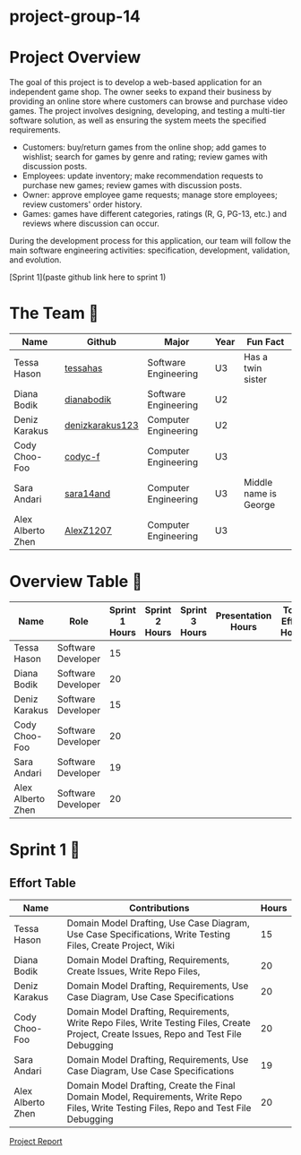 # project-group-14

# Project Overview
The goal of this project is to develop a web-based application for an independent game shop. The owner seeks to expand their business by providing an online store where customers can browse and purchase video games. The project involves designing, developing, and testing a multi-tier software solution, as well as ensuring the system meets the specified requirements.
* Customers: buy/return games from the online shop; add games to wishlist; search for games by genre and rating; review games with discussion posts.
* Employees: update inventory; make recommendation requests to purchase new games; review games with discussion posts.
* Owner: approve employee game requests; manage store employees; review customers' order history.
* Games: games have different categories, ratings (R, G, PG-13, etc.) and reviews where discussion can occur. 

During the development process for this application, our team will follow the main software engineering activities: specification, development, validation, and evolution.

[Sprint 1](paste github link here to sprint 1) 

# The Team 👥 
| Name  | Github | Major | Year | Fun Fact |
| ------------- | ------------- | ------------- | ------------- | ------------- |
| Tessa Hason  | [tessahas](https://github.com/tessahas)  | Software Engineering | U3 | Has a twin sister |
| Diana Bodik | [dianabodik](https://github.com/dianabodik)  | Software Engineering | U2 | |
| Deniz Karakus  | [denizkarakus123](https://github.com/denizkarakus123)  | Computer Engineering | U2 |  |
| Cody Choo-Foo  | [codyc-f](https://github.com/codyc-f)  | Computer Engineering | U3 |  |
| Sara Andari | [sara14and](https://github.com/sara14and)  | Computer Engineering | U3 | Middle name is George |
| Alex Alberto Zhen | [AlexZ1207](https://github.com/AlexZ1207)  | Computer Engineering | U3 | |

# Overview Table 🥇 
| Name  | Role | Sprint 1 Hours | Sprint 2 Hours | Sprint 3 Hours | Presentation Hours | Total Effort Hours |
| ------------- | ------------- | ------------- | ------------- | ------------- | ------------- | ------------- |
| Tessa Hason  |Software Developer |15 | | | | |
| Diana Bodik  |Software Developer |20 | | | | |
| Deniz Karakus |Software Developer |15 | | | | |
| Cody Choo-Foo  |Software Developer |20 | | | | |
| Sara Andari |Software Developer |19 | | | | |
| Alex Alberto Zhen |Software Developer |20 | | | | |

# Sprint 1 🏃 
## Effort Table
| Name  | Contributions | Hours |
| ------------- | ------------- | ------------- |
| Tessa Hason  |Domain Model Drafting, Use Case Diagram, Use Case Specifications, Write Testing Files, Create Project, Wiki |15 |
| Diana Bodik  |Domain Model Drafting, Requirements, Create Issues, Write Repo Files, |20 |
| Deniz Karakus  |Domain Model Drafting, Requirements, Use Case Diagram, Use Case Specifications |20 |
| Cody Choo-Foo  |Domain Model Drafting, Requirements, Write Repo Files, Write Testing Files, Create Project, Create Issues, Repo and Test File Debugging |20 |
| Sara Andari |Domain Model Drafting, Requirements, Use Case Diagram, Use Case Specifications |19 |
| Alex Alberto Zhen |Domain Model Drafting, Create the Final Domain Model, Requirements, Write Repo Files, Write Testing Files, Repo and Test File Debugging|20 |


[Project Report]()
